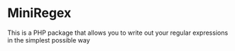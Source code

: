 # MiniRegex
This is a PHP package that allows you to write out your regular expressions in the simplest possible way
